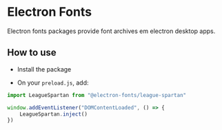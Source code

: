# Electron Fonts

Electron fonts packages provide font archives em electron desktop apps.

## How to use

* Install the package

* On your `preload.js`, add:

```ts
import LeagueSpartan from "@electron-fonts/league-spartan"

window.addEventListener("DOMContentLoaded", () => {
    LeagueSpartan.inject()
})
```